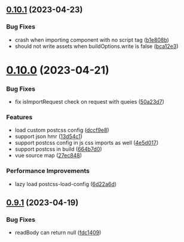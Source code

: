 ## [0.10.1](https://github.com/linhuibin98/unbundle/compare/v0.10.0...v0.10.1) (2023-04-23)


### Bug Fixes

* crash when importing component with no script tag ([b1e808b](https://github.com/linhuibin98/unbundle/commit/b1e808b2cb0d6752002e35efff695040f8fc9612))
* should not write assets when buildOptions.write is false ([bca12e3](https://github.com/linhuibin98/unbundle/commit/bca12e3134f19ce053b2d152898f8b287b9ff07b))



# [0.10.0](https://github.com/linhuibin98/unbundle/compare/v0.9.1...v0.10.0) (2023-04-21)


### Bug Fixes

* fix isImportRequest check on request with queies ([50a23d7](https://github.com/linhuibin98/unbundle/commit/50a23d79dc660345df497fc13cbea4929158672d))


### Features

* load custom postcss config ([dccf9e8](https://github.com/linhuibin98/unbundle/commit/dccf9e8c00481142b8f8392d87a4fd753ce4ffbd))
* support json hmr ([13d54c1](https://github.com/linhuibin98/unbundle/commit/13d54c1a6ee9dba986807d51513903802b24904d))
* support postcss config in js css imports as well ([4e5d017](https://github.com/linhuibin98/unbundle/commit/4e5d017327b805c2e3e2115a369e0c41b8a666aa))
* support postcss in build ([664b7d0](https://github.com/linhuibin98/unbundle/commit/664b7d08a5e5b2ff148572a8ebadabc841671abd))
* vue source map ([27ec848](https://github.com/linhuibin98/unbundle/commit/27ec8489bc6041ddb971223a4b50bc333ce691cb))


### Performance Improvements

* lazy load postcss-load-config ([6d22a6d](https://github.com/linhuibin98/unbundle/commit/6d22a6d70a85c2dd83175b348461b1d5c6439b64))



## [0.9.1](https://github.com/linhuibin98/unbundle/compare/v0.9.0...v0.9.1) (2023-04-19)


### Bug Fixes

* readBody can return null ([fdc1409](https://github.com/linhuibin98/unbundle/commit/fdc1409457dd923172358557cdc9a83e25ea8c49))




